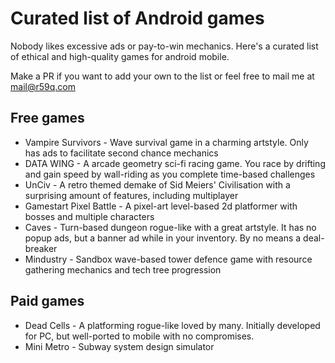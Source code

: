 # Curated list of Android games
Nobody likes excessive ads or pay-to-win mechanics. Here's a curated list of ethical and high-quality games for android mobile. 

Make a PR if you want to add your own to the list or feel free to mail me at mail@r59q.com 

## Free games

- Vampire Survivors - Wave survival game in a charming artstyle. Only has ads to facilitate second chance mechanics
- DATA WING - A arcade geometry sci-fi racing game. You race by drifting and gain speed by wall-riding as you complete time-based challenges 
- UnCiv - A retro themed demake of Sid Meiers' Civilisation with a surprising amount of features, including multiplayer 
- Gamestart Pixel Battle - A pixel-art level-based 2d platformer with bosses and multiple characters 
- Caves - Turn-based dungeon rogue-like with a great artstyle. It has no popup ads, but a banner ad while in your inventory. By no means a deal-breaker 
- Mindustry - Sandbox wave-based tower defence game with resource gathering mechanics and tech tree progression
## Paid games

- Dead Cells - A platforming rogue-like loved by many. Initially developed for PC, but well-ported to mobile with no compromises.
- Mini Metro - Subway system design simulator 

